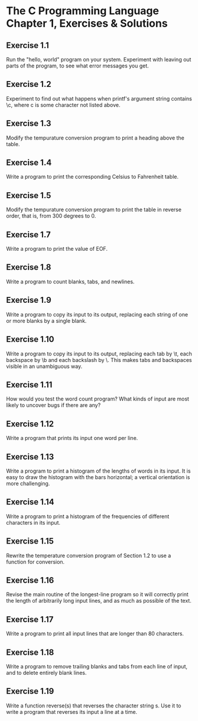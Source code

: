 # The C Programming Language Chapter 1, Exercises & Solutions

## Exercise 1.1

Run the "hello, world" program on your system.  Experiment with leaving out
parts of the program, to see what error messages you get.

## Exercise 1.2

Experiment to find out what happens when printf's argument string contains \c,
where c is some character not listed above.

## Exercise 1.3

Modify the tempurature conversion program to print a heading above the table.

## Exercise 1.4

Write a program to print the corresponding Celsius to Fahrenheit table.

## Exercise 1.5

Modify the tempurature conversion program to print the table in reverse order,
that is, from 300 degrees to 0.

## Exercise 1.7

Write a program to print the value of EOF.

## Exercise 1.8

Write a program to count blanks, tabs, and newlines.

## Exercise 1.9

Write a program to copy its input to its output, replacing each string of one
or more blanks by a single blank.

## Exercise 1.10

Write a program to copy its input to its output, replacing each tab by \t, each
backspace by \b and each backslash by \\.  This makes tabs and backspaces
visible in an unambiguous way.

## Exercise 1.11

How would you test the word count program?  What kinds of input are most likely
to uncover bugs if there are any?

## Exercise 1.12

Write a program that prints its input one word per line.

## Exercise 1.13

Write a program to print a histogram of the lengths of words in its input.  It
is easy to draw the histogram with the bars horizontal; a vertical orientation
is more challenging.

## Exercise 1.14

Write a program to print a histogram of the frequencies of different characters
in its input.

## Exercise 1.15

Rewrite the temperature conversion program of Section 1.2 to use a function for
conversion.

## Exercise 1.16

Revise the main routine of the longest-line program so it will correctly print
the length of arbitrarily long input lines, and as much as possible of the text.

## Exercise 1.17

Write a program to print all input lines that are longer than 80 characters.

## Exercise 1.18

Write a program to remove trailing blanks and tabs from each line of input, and
to delete entirely blank lines.

## Exercise 1.19

Write a function reverse(s) that reverses the character string s.  Use it to
write a program that reverses its input a line at a time.
